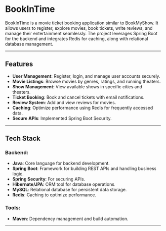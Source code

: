 # BookInTime

BookInTime is a movie ticket booking application similar to BookMyShow. It allows users to register, explore movies, book tickets, write reviews, and manage their entertainment seamlessly. The project leverages Spring Boot for the backend and integrates Redis for caching, along with relational database management.

---

## Features

- **User Management**: Register, login, and manage user accounts securely.
- **Movie Listings**: Browse movies by genres, ratings, and running theaters.
- **Show Management**: View available shows in specific cities and theaters.
- **Ticket Booking**: Book and cancel tickets with email notifications.
- **Review System**: Add and view reviews for movies.
- **Caching**: Optimize performance using Redis for frequently accessed data.
- **Secure APIs**: Implemented Spring Boot Security.

---

## Tech Stack

### Backend:
- **Java**: Core language for backend development.
- **Spring Boot**: Framework for building REST APIs and handling business logic.
- **Spring Security**: For securing APIs.
- **Hibernate/JPA**: ORM tool for database operations.
- **MySQL**: Relational database for persistent data storage.
- **Redis**: Caching to optimize performance.

### Tools:
- **Maven**: Dependency management and build automation.

---